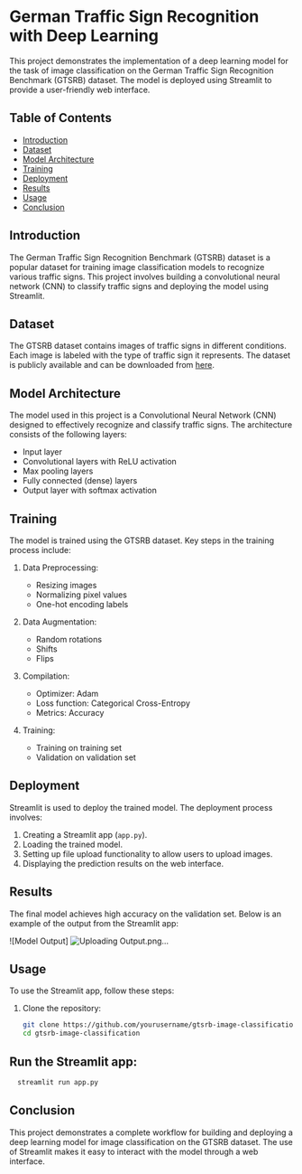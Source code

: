 # German Traffic Sign Recognition with Deep Learning

This project demonstrates the implementation of a deep learning model for the task of image classification on the German Traffic Sign Recognition Benchmark (GTSRB) dataset. The model is deployed using Streamlit to provide a user-friendly web interface.

## Table of Contents

- [Introduction](#introduction)
- [Dataset](#dataset)
- [Model Architecture](#model-architecture)
- [Training](#training)
- [Deployment](#deployment)
- [Results](#results)
- [Usage](#usage)
- [Conclusion](#conclusion)

## Introduction

The German Traffic Sign Recognition Benchmark (GTSRB) dataset is a popular dataset for training image classification models to recognize various traffic signs. This project involves building a convolutional neural network (CNN) to classify traffic signs and deploying the model using Streamlit.

## Dataset

The GTSRB dataset contains images of traffic signs in different conditions. Each image is labeled with the type of traffic sign it represents. The dataset is publicly available and can be downloaded from [here](http://benchmark.ini.rub.de/?section=gtsrb&subsection=dataset).

## Model Architecture

The model used in this project is a Convolutional Neural Network (CNN) designed to effectively recognize and classify traffic signs. The architecture consists of the following layers:

- Input layer
- Convolutional layers with ReLU activation
- Max pooling layers
- Fully connected (dense) layers
- Output layer with softmax activation

## Training

The model is trained using the GTSRB dataset. Key steps in the training process include:

1. Data Preprocessing:
   - Resizing images
   - Normalizing pixel values
   - One-hot encoding labels

2. Data Augmentation:
   - Random rotations
   - Shifts
   - Flips

3. Compilation:
   - Optimizer: Adam
   - Loss function: Categorical Cross-Entropy
   - Metrics: Accuracy

4. Training:
   - Training on training set
   - Validation on validation set

## Deployment

Streamlit is used to deploy the trained model. The deployment process involves:

1. Creating a Streamlit app (`app.py`).
2. Loading the trained model.
3. Setting up file upload functionality to allow users to upload images.
4. Displaying the prediction results on the web interface.

## Results

The final model achieves high accuracy on the validation set. Below is an example of the output from the Streamlit app:

![Model Output]
![Uploading Output.png…]()


## Usage

To use the Streamlit app, follow these steps:

1. Clone the repository:
   ```sh
   git clone https://github.com/yourusername/gtsrb-image-classification.git
   cd gtsrb-image-classification


 ##  Run the Streamlit app:
 ```sh
   streamlit run app.py
```
## Conclusion
This project demonstrates a complete workflow for building and deploying a
deep learning model for image classification on the GTSRB dataset. The use of
 Streamlit makes it easy to interact with the model through a web interface.
